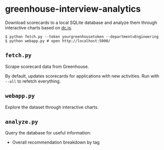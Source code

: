 # greenhouse-interview-analytics

Download scorecards to a local SQLite database and analyze them through interactive charts based on [dc.js](https://dc-js.github.io/dc.js/).

```
$ python fetch.py --token yourgreenhousetoken --department=Engineering
$ python webapp.py # open http://localhost:5000/
```

## `fetch.py`

Scrape scorecard data from Greenhouse.

By default, updates scorecards for applications with new activities. Run with `--all` to refetch everything.

## `webapp.py`

Explore the dataset through interactive charts.

## `analyze.py`

Query the database for useful information:

* Overall recommendation breakdown by tag
